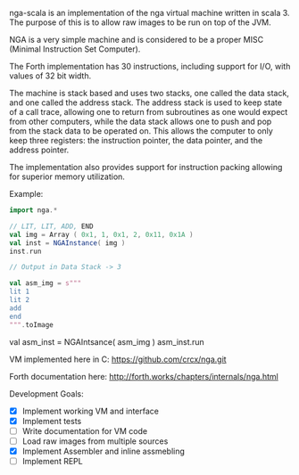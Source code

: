 nga-scala is an implementation of the nga virtual machine written in scala 3.
The purpose of this is to allow raw images to be run on top of the JVM. 

NGA is a very simple machine and is considered to be a proper MISC (Minimal Instruction Set Computer).

The Forth implementation has 30 instructions, including support for I/O, with values of 32 bit width. 

The machine is stack based and uses two stacks, one called the data stack, and one called the address stack.
The address stack is used to keep state of a call trace, allowing one to return from subroutines as one would expect from other computers, while the data stack allows one to push and pop from the stack data to be operated on. This allows the computer to only keep three registers: the instruction pointer, the data pointer, and the address pointer. 

The implementation also provides support for instruction packing allowing for superior memory utilization. 

Example: 

```scala
import nga.*

// LIT, LIT, ADD, END
val img = Array ( 0x1, 1, 0x1, 2, 0x11, 0x1A )
val inst = NGAInstance( img )
inst.run

// Output in Data Stack -> 3

val asm_img = s"""
lit 1 
lit 2
add
end
""".toImage
```

val asm_inst = NGAIntsance( asm_img )
asm_inst.run 

VM implemented here in C:
https://github.com/crcx/nga.git

Forth documentation here: 
http://forth.works/chapters/internals/nga.html


Development Goals:

- [x] Implement working VM and interface
- [x] Implement tests
- [ ] Write documentation for VM code
- [ ] Load raw images from multiple sources
- [x] Implement Assembler and inline assmebling
- [ ] Implement REPL 
